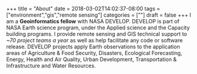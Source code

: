 +++
title = "About"
date = 2018-03-02T14:02:37-08:00
tags = ["environment","gis","remote sensing"]
categories = [""]
draft = false
+++
I am a **Geoinformatics fellow** with NASA DEVELOP. DEVELOP is part of NASA Earth science program, under the Applied science and the Capacity building programs. I provide remote sensing and GIS technical support to *~70 project teams a year* as well as help facilitate any code or software release. DEVELOP projects apply Earth observations to the application areas of Agriculture & Food Security, Disasters, Ecological Forecasting, Energy, Health and Air Quality, Urban Development, Transportation & Infrastructure and Water Resources.
